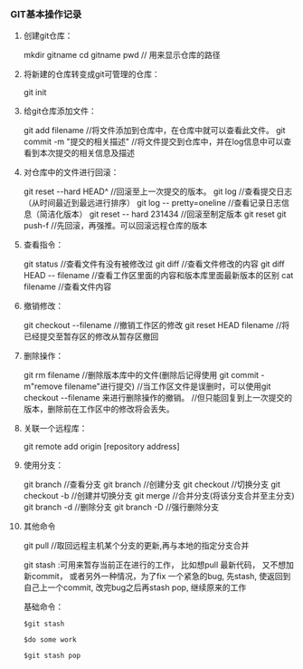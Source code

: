 ### GIT基本操作记录

1. 创建git仓库： 
	
	mkdir gitname
	cd gitname
	pwd // 用来显示仓库的路径

2. 将新建的仓库转变成git可管理的仓库： 
	
	git init

3. 给git仓库添加文件：
	
	git add filename //将文件添加到仓库中，在仓库中就可以查看此文件。
	git commit -m "提交的相关描述" //将文件提交到仓库中，并在log信息中可以查看到本次提交的相关信息及描述

4. 对仓库中的文件进行回滚：
	
	git reset --hard HEAD^ //回滚至上一次提交的版本。
	git log //查看提交日志（从时间最近到最远进行排序）
	git log -- pretty=oneline //查看记录日志信息（简洁化版本）
	git reset -- hard 231434 //回滚至制定版本
	git reset git push-f //先回滚，再强推。可以回滚远程仓库的版本

5. 查看指令：
	
	git status //查看文件有没有被修改过
	git diff //查看文件修改的内容
	git diff HEAD -- filename //查看工作区里面的内容和版本库里面最新版本的区别
	cat filename //查看文件内容

6. 撤销修改： 
	
	git checkout --filename //撤销工作区的修改
	git reset HEAD filename //将已经提交至暂存区的修改从暂存区撤回

7. 删除操作： 
	
	git rm filename //删除版本库中的文件(删除后记得使用 git commit -m"remove filename"进行提交)
	//当工作区文件是误删时，可以使用git checkout --filename 来进行删除操作的撤销。
	//但只能回复到上一次提交的版本，删除前在工作区中的修改将会丢失。

8. 关联一个远程库： 
	
	git remote add origin [repository address]

9. 使用分支：
	
	git branch //查看分支
	git branch<name> //创建分支
	git checkout<name> //切换分支
	git checkout -b <name> //创建并切换分支
	git merge <name> //合并分支(将该分支合并至主分支)
	git branch -d <name> //删除分支
	git branch -D <name> //强行删除分支

10. 其他命令	
	
	git pull //取回远程主机某个分支的更新,再与本地的指定分支合并

	git stash :可用来暂存当前正在进行的工作， 比如想pull 最新代码， 又不想加新commit， 或者另外一种情况，为了fix 一个紧急的bug, 先stash, 使返回到自己上一个commit, 改完bug之后再stash pop, 继续原来的工作
	
	基础命令：

		$git stash
	
		$do some work

		$git stash pop
